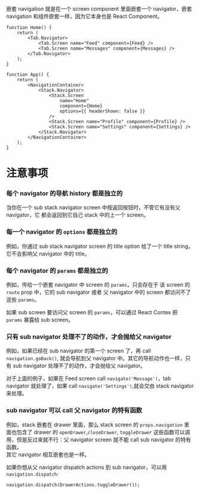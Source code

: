 嵌套 navigation 就是在一个 screen component 里面嵌套一个 navigator，嵌套 navigation
和组件嵌套一样，因为它本身也是 React Component。

    function Home() {
        return (
            <Tab.Navigator>
                <Tab.Screen name="Feed" component={Feed} />
                <Tab.Screen name="Messages" component={Messages} />
            </Tab.Navigator>
        );
    }

    function App() {
        return (
            <NavigationContainer>
                <Stack.Navigator>
                    <Stack.Screen
                        name="Home"
                        component={Home}
                        options={{ headerShown: false }}
                    />
                    <Stack.Screen name="Profile" component={Profile} />
                    <Stack.Screen name="Settings" component={Settings} />
                </Stack.Navigator>
            </NavigationContainer>
        );
    }


# 注意事项

### 每个 navigator 的导航 history 都是独立的

当你在一个 sub stack navigator screen 中按返回按钮时，不管它有没有父 navigator，它
都会返回到它自己 stack 中的上一个 screen。

### 每一个 navigator 的 ```options``` 都是独立的

例如，你通过 sub stack navigator screen 的 title option 给了一个 title string，
它不会影响父 navigator 中的 title。

### 每个 navigator 的 ```params``` 都是独立的

例如，传给一个嵌套 navigator 中 screen 的 ```params```，只会存在于
该 screen 的 ```route``` prop 中，它的 sub navigator 或者 父 navigator
中的 screen 都访问不了这些 ```params```。

如果 sub screen 要访问父 screen 的 ```params```，可以通过 React Contex
把 ```params``` 暴露给 sub screen。

### 只有 sub navigator 处理不了的动作，才会抛给父 navigator

例如，如果已经在 sub navigator 的第一个 screen 了，再 call ```navigation.goBack()```, 就会导航到父 navigator 中。其它的导航动作也一样，只有 sub navigator 处理不了的动作，才会抛给父 navigator。

对于上面的例子，如果在 Feed screen call ```navigate('Message')```，tab
navigator 就处理了，如果 call ```navigate('Settings')```,就会交由 stack navigator 来处理。

### sub navigator 可以 call 父 navigator 的特有函数

例如，stack 嵌套在 drawer 里面，那么 stack screen 的 ```props.navigation``` 里面也包含了 drawer 的 ```openDrawer```,```closeDrawer```, ```toggleDrawer``` 这些函数可以调用，但是反过来就不行：父 navigator screen 就不能 call sub navigator 的特有函数。  
其它 navigator 相互嵌套也是一样。

如果你想从父 navigator dispatch actions 到 sub navigator，可以用
```navigation.dispatch```:

    navigation.dispatch(DrawerActions.toggleDrawer());